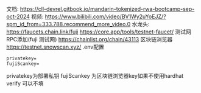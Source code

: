 文档:
 https://cll-devrel.gitbook.io/mandarin-tokenized-rwa-bootcamp-sep-oct-2024
视频:
https://www.bilibili.com/video/BV1Wy2uYoEJZ/?spm_id_from=333.788.recommend_more_video.0
水龙头:
https://faucets.chain.link/fuji
https://core.app/tools/testnet-faucet/
测试网RPC添加(fuji 测试网)
https://chainlist.org/chain/43113
区块链浏览器
https://testnet.snowscan.xyz/
.env配置
```
privatekey=
fujiScankey=
```
privatekey为部署私钥
fujiScankey 为区块链浏览器key如果不使用hardhat verify 可以不填